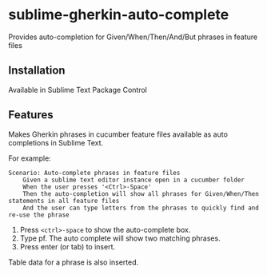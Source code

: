 sublime-gherkin-auto-complete
=============================

Provides auto-completion for Given/When/Then/And/But phrases in feature files

Installation
------------
Available in Sublime Text Package Control

Features
--------
Makes Gherkin phrases in cucumber feature files available as auto completions in Sublime Text.

For example:

    Scenario: Auto-complete phrases in feature files
        Given a sublime text editor instance open in a cucumber folder
        When the user presses '<Ctrl>-Space'
        Then the auto-completion will show all phrases for Given/When/Then statements in all feature files
        And the user can type letters from the phrases to quickly find and re-use the phrase

1. Press `<ctrl>-space` to show the auto-complete box.
2. Type pf. The auto complete will show two matching phrases.
3. Press enter (or tab) to insert. 

Table data for a phrase is also inserted.
